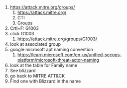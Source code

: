 1. https://attack.mitre.org/groups/
	1. https://attack.mitre.org/
	2. CTI
	3. Groups
2. Crtl+F: G1003
3. click G1003
	1. https://attack.mitre.org/groups/G1003/ 
4. look at associated group
5. google microsoft apt naming convention
	1. https://learn.microsoft.com/en-us/unified-secops-platform/microsoft-threat-actor-naming
6. look at the table for Family name 
7. See blizzard 
8. go back to MITRE ATT&CK
9. Find one with Blizzard in the name 
